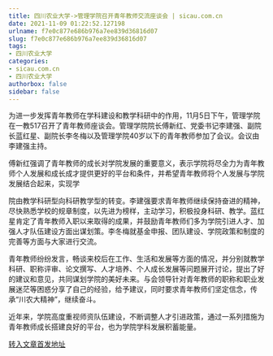 ```yaml
---
title: 四川农业大学->管理学院召开青年教师交流座谈会 | sicau.com.cn
date: 2021-11-09 01:22:52.127198
urlname: f7e0c877e686b976a7ee839d36816d07
slug: f7e0c877e686b976a7ee839d36816d07
tags: 
- 四川农业大学
categories:
- sicau.com.cn
- 四川农业大学
authorbox: false
sidebar: false
---
```

为进一步发挥青年教师在学科建设和教学科研中的作用，11月5日下午，管理学院在一教517召开了青年教师座谈会。管理学院院长傅新红、党委书记李建强、副院长蓝红星、副院长李冬梅以及管理学院40岁以下的青年教师参加了会议。会议由李建强主持。

傅新红强调了青年教师的成长对学院发展的重要意义，表示学院将尽全力为青年教师个人发展和成长成才提供更好的平台和条件，并希望青年教师将个人发展与学院发展结合起来，实现学
<!--more-->
院由教学科研型向科研教学型的转变。李建强要求青年教师继续保持奋进的精神，尽快熟悉学校的规章制度，以先进为榜样，主动学习，积极投身科研、教学。蓝红星肯定了青年教师入职以来取得的成果，并鼓励青年教师们多为学院引进人才、加强人才队伍建设方面出谋划策。李冬梅就基金申报、团队建设、学院政策和制度的完善等方面与大家进行交流。

青年教师纷纷发言，畅谈来校后在工作、生活和发展等方面的情况，并分别就教学科研、职称评审、论文撰写、人才培养、个人成长发展等问题展开讨论，提出了好的建议和意见，共同谋划学院的美好未来。与会领导针对青年教师的职称和职业发展迷茫等困惑分享了自己的经验，给予建议，同时要求青年教师们坚定信念，传承“川农大精神”，继续奋斗。

近年来，学院高度重视师资队伍建设，不断调整人才引进政策，通过一系列措施为青年教师成长搭建良好的平台，也为学院学科发展积蓄能量。



[转入文章首发地址](https://news.sicau.edu.cn/info/1078/65357.htm)
